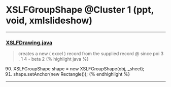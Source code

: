 # XSLFGroupShape @Cluster 1 (ppt, void, xmlslideshow)

***

### [XSLFDrawing.java](https://searchcode.com/codesearch/view/97406826/)
> creates a new ( excel ) record from the supplied record @ since poi 3 . 1 4 - beta 2 
{% highlight java %}
90. XSLFGroupShape shape = new XSLFGroupShape(obj, _sheet);
91. shape.setAnchor(new Rectangle());
{% endhighlight %}

***

